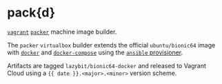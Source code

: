 # pack{d}

[`vagrant`](https://www.vagrantup.com/docs/installation/) [`packer`](http://packer.io/intro/getting-started/install.html) machine image builder.

The `packer` `virtualbox` builder extends the official `ubuntu/bionic64` image with [`docker`](https://docs.docker.com/install/) and [`docker-compose`](https://docs.docker.com/compose/install/) using the [`ansible` provisioner](http://packer.io/docs/provisioners/ansible.html).

Artifacts are tagged `lazybit/bionic64-docker` and released to Vagrant Cloud using a `{{ date }}.<major>.<minor>` version scheme.
